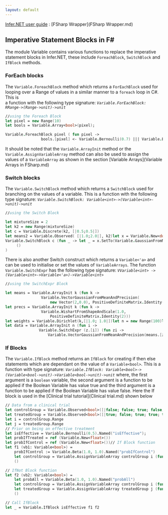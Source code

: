 ```yaml
---
layout: default 
--- 
```

[Infer.NET user guide](index.md) : [FSharp Wrapper](FSharp Wrapper.md)

 

## Imperative Statement Blocks in F\#

The module Variable contains various functions to replace the imperative statement blocks in Infer.NET, these include `ForeachBlock`, `SwitchBlock` and `IfBlock` methods.

### ForEach blocks

The `Variable.ForeachBlock` method which returns a `ForEachBlock` used for looping over a Range of values in a similar manner to a `foreach` loop in C#. This is  
 a function with the following type signature: _`Variable.ForEachBlock: RRange->(Range->unit)->unit`_

```fsharp
//using the Foreach Block  
let pixel = new Range(10)  
let bools = Variable.Array<bool>(pixel);  

Variable.ForeachBlock pixel ( fun pixel ->  
                bools.[pixel] <- Variable.Bernoulli(0.7) ||| Variable.Bernoulli(0.4)())
```

It should be noted that the `Variable.ArrayInit` method  or the `Variable.AssignVariableArray` method can also be used to assign the values of a `VariableArray` as shown in the section [Variable Arrays](Variable Arrays in FSharp.md)

### Switch blocks

The `Variable.SwitchBlock` method which returns a `SwitchBlock` used for branching on the values of a variable. This is a function with the following type signature: _`Variable.SwitchBlock: Variable<int>->(Variable<int>->unit)->unit`_

```fsharp
//using the Switch Block  

let mixtureSize = 2  
let k2 = new Range(mixtureSize)  
let c = Variable.Discrete(k2, [|0.5;0.5|])  
let means2 = Variable.Observed( [|1.0;2.0|], k2)let x = Variable.New<double>();  
Variable.SwitchBlock c (fun _ -> let _ = x.SetTo(Variable.GaussianFromMeanAndVariance(means2.[c], 1.0))  
     ()  
)
```

There is also another Switch construct which returns a `Variable<'a>` and can be used to initialise or set the values of `VariableArrays`. The function `Variable.SwitchExpr` has the following type signature: _`VVariable<int> -> (Variable<int>->Variable<'a>)->Variable<int>`_

```fsharp
//using the SwitchExpr Block  

let means = Variable.ArrayInit k (fun k ->  
                Variable.VectorGaussianFromMeanAndPrecision(  
                    new Vector(2,0.0), PositiveDefiniteMatrix.Identity(2)))  
let precs = Variable.ArrayInit k (fun k ->  
                Variable.WishartFromShapeAndScale(1.0,  
                    PositiveDefiniteMatrix.Identity(2)))  
let weights = Variable.Dirichlet(k,[|1.0; 1.0|])let n = new Range(100)let z = Variable.ArrayInit n (fun i -> Variable.Discrete(weights))  
let data = Variable.ArrayInit n (fun i ->  
               Variable.SwitchExpr (z.[i]) (fun zi ->  
                   Variable.VectorGaussianFromMeanAndPrecision(means.[zi], precs.[zi])))
```

### If Blocks

The `Variable.IfBlock` method returns an `IfBlock` for creating if then else statements which are dependant on the value of a `Variable<bool>`. This is a function with type signature: _`Variable.IfBlock: Variable<bool>->(Variable<bool->unit)->Variable<bool->unit)->unit`_ where, the first argument is a `boolean` variable, the second argument is a function to be applied if the Boolean Variable has value true and the third argument is a function to be applied if the Boolean Variable has value false. Here the If block is used in the [Clinical trial tutorial](Clinical trial.md) shown below

```fsharp
// Data from a clinical trial  
let controlGroup = Variable.Observed<bool>([|false; false; true; false; false|])  
let treatedGroup = Variable.Observed<bool>([|true; false; true; true; true |])  
let i = controlGroup.Range  
let j = treatedGroup.Range  
// Prior on being an effective treatment  
let isEffective = Variable.Bernoulli(0.5).Named("isEffective");  
let probIfTreated = ref (Variable.New<float>())  
let probIfControl = ref (Variable.New<float>())// If Block function  
let f1 (vb1: Variable<bool>) =  
    probIfControl := Variable.Beta(1.0, 1.0).Named("probIfControl")  
    let controlGroup = Variable.AssignVariableArray controlGroup i (fun i ->Variable.Bernoulli(!probIfControl)) let treatedGroup = Variable.AssignVariableArray treatedGroup j (fun j ->Variable.Bernoulli(!probIfTreated))  
    ()  

// IfNot Block function  
let f2 (vb2: Variable<bool>) =  
    let probAll = Variable.Beta(1.0, 1.0).Named("probAll")  
    let controlGroup = Variable.AssignVariableArray controlGroup i (fun i ->Variable.Bernoulli(probAll))  
    let treatedGroup = Variable.AssignVariableArray treatedGroup j (fun j ->Variable.Bernoulli(probAll))  
    ()  

// Call IfBlock  
let _ = Variable.IfBlock isEffective f1 f2
```
